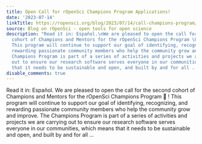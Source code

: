 ```yaml
---
title: Open Call for rOpenSci Champions Program Applications!
date: '2023-07-14'
linkTitle: https://ropensci.org/blog/2023/07/14/call-champions-program/
source: Blog on rOpenSci - open tools for open science
description: "Read it in: Español.\nWe are pleased to open the call for the second
  cohort of Champions and Mentors for the rOpenSci Champions Program \U0001F389 !
  This program will continue to support our goal of identifying, recognizing, and
  rewarding passionate community members who help the community grow and improve.\nThe
  Champions Program is part of a series of activities and projects we are carrying
  out to ensure our research software serves everyone in our communities, which means
  that it needs to be sustainable and open, and built by and for all ..."
disable_comments: true
---
```

Read it in: Español.
We are pleased to open the call for the second cohort of Champions and Mentors for the rOpenSci Champions Program 🎉 ! This program will continue to support our goal of identifying, recognizing, and rewarding passionate community members who help the community grow and improve.
The Champions Program is part of a series of activities and projects we are carrying out to ensure our research software serves everyone in our communities, which means that it needs to be sustainable and open, and built by and for all ...